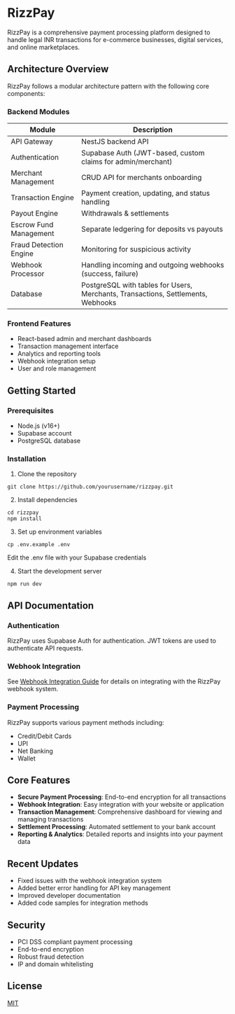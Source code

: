 
# RizzPay

RizzPay is a comprehensive payment processing platform designed to handle legal INR transactions for e-commerce businesses, digital services, and online marketplaces.

## Architecture Overview

RizzPay follows a modular architecture pattern with the following core components:

### Backend Modules

| Module | Description |
|--------|-------------|
| API Gateway | NestJS backend API |
| Authentication | Supabase Auth (JWT-based, custom claims for admin/merchant) |
| Merchant Management | CRUD API for merchants onboarding |
| Transaction Engine | Payment creation, updating, and status handling |
| Payout Engine | Withdrawals & settlements |
| Escrow Fund Management | Separate ledgering for deposits vs payouts |
| Fraud Detection Engine | Monitoring for suspicious activity |
| Webhook Processor | Handling incoming and outgoing webhooks (success, failure) |
| Database | PostgreSQL with tables for Users, Merchants, Transactions, Settlements, Webhooks |

### Frontend Features

- React-based admin and merchant dashboards
- Transaction management interface
- Analytics and reporting tools
- Webhook integration setup
- User and role management

## Getting Started

### Prerequisites

- Node.js (v16+)
- Supabase account
- PostgreSQL database

### Installation

1. Clone the repository
```
git clone https://github.com/yourusername/rizzpay.git
```

2. Install dependencies
```
cd rizzpay
npm install
```

3. Set up environment variables
```
cp .env.example .env
```
Edit the .env file with your Supabase credentials

4. Start the development server
```
npm run dev
```

## API Documentation

### Authentication

RizzPay uses Supabase Auth for authentication. JWT tokens are used to authenticate API requests.

### Webhook Integration

See [Webhook Integration Guide](src/documentation/WEBHOOK_INTEGRATION.md) for details on integrating with the RizzPay webhook system.

### Payment Processing

RizzPay supports various payment methods including:
- Credit/Debit Cards
- UPI
- Net Banking
- Wallet

## Core Features

- **Secure Payment Processing**: End-to-end encryption for all transactions
- **Webhook Integration**: Easy integration with your website or application
- **Transaction Management**: Comprehensive dashboard for viewing and managing transactions
- **Settlement Processing**: Automated settlement to your bank account
- **Reporting & Analytics**: Detailed reports and insights into your payment data

## Recent Updates

- Fixed issues with the webhook integration system
- Added better error handling for API key management
- Improved developer documentation
- Added code samples for integration methods

## Security

- PCI DSS compliant payment processing
- End-to-end encryption
- Robust fraud detection
- IP and domain whitelisting

## License

[MIT](LICENSE)
